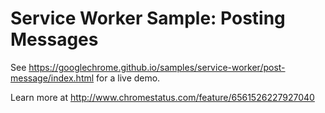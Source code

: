 Service Worker Sample: Posting Messages
===
See https://googlechrome.github.io/samples/service-worker/post-message/index.html for a live demo.

Learn more at http://www.chromestatus.com/feature/6561526227927040
